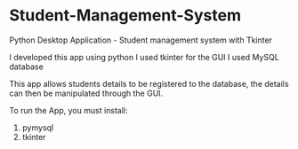 # Student-Management-System
Python Desktop Application - Student management system with Tkinter

I developed this app using python
I used tkinter for the GUI
I used MySQL database

This app allows students details to be registered to the database, the details can then be manipulated through the GUI.


To run the App, you must install:
  1. pymysql
  2. tkinter
